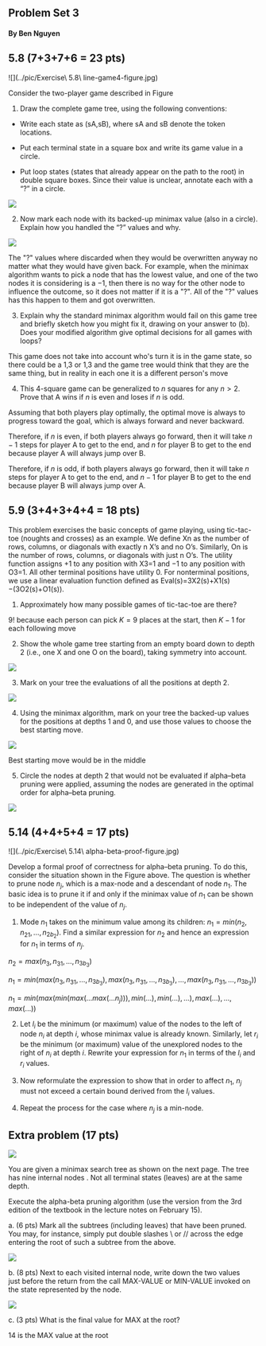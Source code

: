 ## Problem Set 3

#### By Ben Nguyen

## 5.8 (7+3+7+6 = 23 pts)

![](../pic/Exercise\ 5.8\ line-game4-figure.jpg)

Consider the two-player game described in Figure 

1. Draw the complete game tree, using the following conventions:

- Write each state as (sA,sB), where sA and sB denote the token locations.

- Put each terminal state in a square box and write its game value in a circle.

- Put loop states (states that already appear on the path to the root) in double square boxes. Since their value is unclear, annotate each with a “?” in a circle.

![](../pic/jumpgameTree.jpg)

2. Now mark each node with its backed-up minimax value (also in a circle). Explain how you handled the “?” values and why.

![](../pic/jumpgameMinimax.jpg)

  The "?" values where discarded when they would be overwritten anyway no matter what they would have given back. For example, when the minimax algorithm wants to pick a node that has the lowest value, and one of the two nodes it is considering is a $-1$, then there is no way for the other node to influence the outcome, so it does not matter if it is a "?". All of the "?" values has this happen to them and got overwritten.

3. Explain why the standard minimax algorithm would fail on this game tree and briefly sketch how you might fix it, drawing on your answer to (b). Does your modified algorithm give optimal decisions for all games with loops?

This game does not take into account who's turn it is in the game state, so there could be a 1,3 or 1,3 and the game tree would think that they are the same thing, but in reality in each one it is a different person's move

<!-- Carried ? up until it gets ignored, treated it as an unknown state -->
<!-- Tried to solve until the minimax algorithm would throw out that path -->

4. This 4-square game can be generalized to $n$ squares for any $n>2$. Prove that A wins if $n$ is even and loses if $n$ is odd.

<!-- Some induction maybe -->

Assuming that both players play optimally, the optimal move is always to progress toward the goal, which is always forward and never backward.

Therefore, if $n$ is even, if both players always go forward, then it will take $n-1$ steps for player A to get to the end, and $n$ for player B to get to the end because player A will always jump over B.

Therefore, if $n$ is odd, if both players always go forward, then it will take $n$ steps for player A to get to the end, and $n-1$ for player B to get to the end because player B will always jump over A.

## 5.9 (3+4+3+4+4 = 18 pts) 

This problem exercises the basic concepts of game playing, using tic-tac-toe (noughts and crosses) as an example. We define Xn as the number of rows, columns, or diagonals with exactly n X’s and no O’s. Similarly, On is the number of rows, columns, or diagonals with just n O’s. The utility function assigns +1 to any position with X3=1 and −1 to any position with O3=1. All other terminal positions have utility 0. For nonterminal positions, we use a linear evaluation function defined as Eval(s)=3X2(s)+X1(s)−(3O2(s)+O1(s)).

1. Approximately how many possible games of tic-tac-toe are there?

  $9!$ because each person can pick $K=9$ places at the start, then $K-1$ for each following move

2. Show the whole game tree starting from an empty board down to depth 2 (i.e., one X and one O on the board), taking symmetry into account.

![](../pic/tictac1.jpg)

3. Mark on your tree the evaluations of all the positions at depth 2.

![](../pic/tictac2.jpg)

4. Using the minimax algorithm, mark on your tree the backed-up values for the positions at depths 1 and 0, and use those values to choose the best starting move.

![](../pic/tictac3.jpg)

Best starting move would be in the middle

5. Circle the nodes at depth 2 that would not be evaluated if alpha–beta pruning were applied, assuming the nodes are generated in the optimal order for alpha–beta pruning.

![](../pic/tictac3.jpg)

## 5.14 (4+4+5+4 = 17 pts) 

<!-- Typo in part 1: the second argument of min is n_{21} (i.e., subscripts 21} not "n_2 1" (i.e., 1 as a product factor). --> 

![](../pic/Exercise\ 5.14\ alpha-beta-proof-figure.jpg)

Develop a formal proof of correctness for alpha–beta pruning. To do this, consider the situation shown in the Figure above. The question is whether to prune node $n_j$, which is a max-node and a descendant of node $n_1$. The basic idea is to prune it if and only if the minimax value of $n_1$ can be shown to be independent of the value of $n_j$.

1. Mode $n_1$ takes on the minimum value among its children: $n_1=min(n_2,n_{21},…,n_{2b_2})$. Find a similar expression for $n_2$ and hence an expression for $n_1$ in terms of $n_j$.

$n_2=max(n_3,n_{31},…,n_{3b_3})$

$n_1=min(max(n_3,n_{31},…,n_{3b_3}),max(n_3,n_{31},…,n_{3b_3}),…,max(n_3,n_{31},…,n_{3b_3}))$

$n_1=min(max(min(max(...max(...n_j))), min(...), min(...), ...), max(...),…,max(...))$

2. Let $l_i$ be the minimum (or maximum) value of the nodes to the left of node $n_i$ at depth $i$, whose minimax value is already known. Similarly, let $r_i$ be the minimum (or maximum) value of the unexplored nodes to the right of $n_i$ at depth $i$. Rewrite your expression for $n_1$ in terms of the $l_i$ and $r_i$ values.

3. Now reformulate the expression to show that in order to affect $n_1$, $n_j$ must not exceed a certain bound derived from the $l_i$ values.

4. Repeat the process for the case where $n_j$ is a min-node.

## Extra problem (17 pts) 

![](../pic/alphabetapruning.png)

You are given a minimax search tree as shown on the next page.  The
tree has nine internal nodes .  Not all terminal states (leaves) are 
at the same depth. 

Execute the alpha-beta pruning algorithm (use the version from the 3rd 
edition of the textbook in the lecture notes on February 15).

a. (6 pts) Mark all the subtrees (including leaves) that have been pruned.
    You may, for instance, simply put double slashes \\ or // across the edge 
    entering the root of such a subtree from the above.  

![](../pic/alphabetapruningFixed.png)

b. (8 pts) Next to each visited internal node, write down the two values  
    just before the return from the call MAX-VALUE or MIN-VALUE invoked on the 
    state represented by the node.

![](../pic/alphabetapruningFixed.png)

c. (3 pts) What is the final value for MAX at the root?

14 is the MAX value at the root
